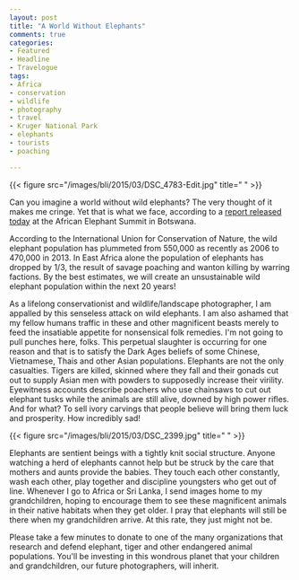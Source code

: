 ```yaml
---
layout: post
title: "A World Without Elephants"
comments: true
categories:
- Featured
- Headline
- Travelogue
tags:
- Africa
- conservation
- wildlife
- photography
- travel
- Kruger National Park
- elephants
- tourists
- poaching

---
```


{{< figure src="/images/bli/2015/03/DSC_4783-Edit.jpg" title="  " >}}

Can you imagine a world without wild elephants? The very thought of it makes me cringe. Yet that is what we face, according to a [report released today](https://uk.news.yahoo.com/time-running-wild-african-elephants-experts-125948615.html#hl8cdNq) at the African Elephant Summit in Botswana. 

<!--more-->

According to the International Union for Conservation of Nature, the wild elephant population has plummeted from 550,000 as recently as 2006 to 470,000 in 2013. In East Africa alone the population of elephants has dropped by 1/3, the result of savage poaching and wanton killing by warring factions. By the best estimates, we will create an unsustainable wild elephant population within the next 20 years!

As a lifelong conservationist and wildlife/landscape photographer, I am appalled by this senseless attack on wild elephants. I am also ashamed that my fellow humans traffic in these and other magnificent beasts merely to feed the insatiable appetite for nonsensical folk remedies. I'm not going to pull punches here, folks. This perpetual slaughter is occurring for one reason and that is to satisfy the Dark Ages beliefs of some Chinese, Vietnamese, Thais and other Asian populations. Elephants are not the only casualties. Tigers are killed, skinned where they fall and their gonads cut out to supply Asian men with powders to supposedly increase their virility. Eyewitness accounts describe poachers who use chainsaws to cut out elephant tusks while the animals are still alive, downed by high power rifles. And for what? To sell ivory carvings that people believe will bring them luck and prosperity. How incredibly sad! 

{{< figure src="/images/bli/2015/03/DSC_2399.jpg" title="  " >}}

Elephants are sentient beings with a tightly knit social structure. Anyone watching a herd of elephants cannot help but be struck by the care that mothers and aunts provide the babies. They touch each other constantly, wash each other, play together and discipline youngsters who get out of line. Whenever I go to Africa or Sri Lanka, I send images home to my grandchildren, hoping to encourage them to see these magnificent animals in their native habitats when they get older. I pray that elephants will still be there when my grandchildren arrive. At this rate, they just might not be.  

Please take a few minutes to donate to one of the many organizations that research and defend elephant, tiger and other endangered animal populations. You'll be investing in this wondrous planet that your children and grandchildren, our future photographers, will inherit. 



